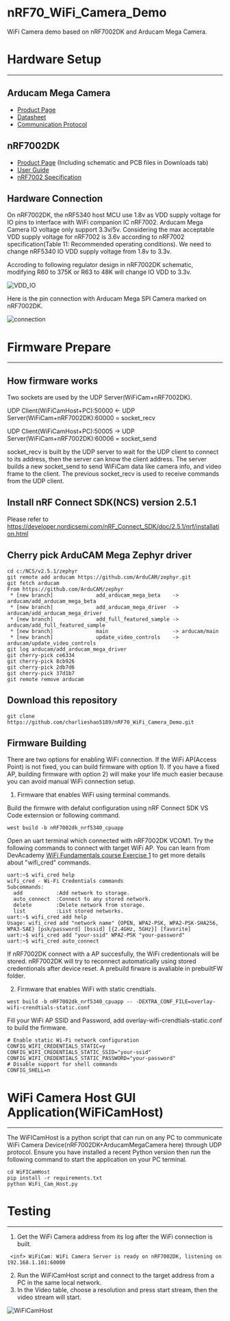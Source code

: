 # nRF70_WiFi_Camera_Demo
WiFi Camera demo based on nRF7002DK and Arducam Mega Camera.

# Hardware Setup

---

## Arducam Mega Camera

* [Product Page](https://docs.arducam.com/Arduino-SPI-camera/MEGA-SPI/MEGA-SPI-Camera/)
* [Datasheet](https://www.arducam.com/downloads/datasheet/Arducam_MEGA_SPI_Camera_Application_Note.pdf)
* [Communication Protocol](https://www.arducam.com/docs/arducam-mega/arducam-mega-getting-started/packs/HostCommunicationProtocol.html)

## nRF7002DK 

* [Product Page](https://www.nordicsemi.com/Products/Development-hardware/nRF7002-DK) (Including schematic and PCB files in Downloads tab)
* [User Guide](https://infocenter.nordicsemi.com/topic/ug_nrf7002_dk/UG/nrf7002_DK/intro.html)
* [nRF7002 Specification](https://infocenter.nordicsemi.com/topic/ps_nrf7002/keyfeatures_html5.html)

## Hardware Connection

On nRF7002DK, the nRF5340 host MCU use 1.8v as VDD supply voltage for IO pins to interface with WiFi companion IC nRF7002. Arducam Mega Camera IO voltage only support 3.3v/5v.
Considering the max acceptable VDD supply voltage for nRF7002 is 3.6v according to nRF7002 specification(Table 11: Recommended operating conditions). We need to change nRF5340 IO VDD supply voltage from 1.8v to 3.3v. 

Accroding to following regulator design in nRF7002DK schematic, modifying R60 to 375K or R63 to 48K will change IO VDD to 3.3v.

![VDD_IO](images/IO_VDD.png)

Here is the pin connection with Arducam Mega SPI Camera marked on nRF7002DK.

![connection](images/connection.png)


# Firmware Prepare

---

## How firmware works

Two sockets are used by the UDP Server(WiFiCam+nRF7002DK).

UDP Client(WiFiCamHost+PC):50000 <- UDP Server(WiFiCam+nRF7002DK):60000 = socket_recv

UDP Client(WiFiCamHost+PC):50005 -> UDP Server(WiFiCam+nRF7002DK):60006 = socket_send

socket_recv is built by the UDP server to wait for the UDP client to connect to its address, then the server can know the client address. The server builds a new socket_send to send WiFiCam data like camera info, and video frame to the client. The previous socket_recv is used to receive commands from the UDP client. 

## Install nRF Connect SDK(NCS) version 2.5.1

Please refer to https://developer.nordicsemi.com/nRF_Connect_SDK/doc/2.5.1/nrf/installation.html

## Cherry pick ArduCAM Mega Zephyr driver

```
cd c:/NCS/v2.5.1/zephyr
git remote add arducam https://github.com/ArduCAM/zephyr.git 
git fetch arducam
From https://github.com/ArduCAM/zephyr
 * [new branch]              add_arducam_mega_beta    -> arducam/add_arducam_mega_beta
 * [new branch]              add_arducam_mega_driver  -> arducam/add_arducam_mega_driver
 * [new branch]              add_full_featured_sample -> arducam/add_full_featured_sample
 * [new branch]              main                     -> arducam/main
 * [new branch]              update_video_controls    -> arducam/update_video_controls
git log arducam/add_arducam_mega_driver
git cherry-pick ce6334
git cherry-pick 8cb926
git cherry-pick 2db7d6
git cherry-pick 37d1b7
git remote remove arducam
```
## Download this repository

```
git clone https://github.com/charlieshao5189/nRF70_WiFi_Camera_Demo.git
```

## Firmware Building

There are two options for enabling WiFi connection. If the WiFi AP(Access Point) is not fixed, you can build firmware with option 1). If you have a fixed AP, building firmware with option 2) will make your life much easier because you can avoid manual WiFi connection setup.

1) Firmware that enables WiFi using terminal commands. 

Build the firmwre with defalut configuration using nRF Connect SDK VS Code externsion or following command.

```
west build -b nRF7002dk_nrf5340_cpuapp
```

Open an uart terminal which connected with nRF7002DK VCOM1. Try the following commands to connect with target WiFi AP. You can learn from DevAcademy [WiFi Fundamentals course Exercise 1](https://academy.nordicsemi.com/courses/wi-fi-fundamentals/lessons/lesson-3-wifi-fundamentals/topic/lesson-3-exercise-1-2/) to get more details about "wifi_cred" commands.

```
uart:~$ wifi_cred help
wifi_cred - Wi-Fi Credentials commands
Subcommands:
  add           :Add network to storage.
  auto_connect  :Connect to any stored network.
  delete        :Delete network from storage.
  list          :List stored networks.
uart:~$ wifi_cred add help
Usage: wifi_cred add "network name" {OPEN, WPA2-PSK, WPA2-PSK-SHA256, WPA3-SAE} [psk/password] [bssid] [{2.4GHz, 5GHz}] [favorite]
uart:~$ wifi_cred add "your-ssid" WPA2-PSK "your-password"
uart:~$ wifi_cred auto_connect

```
If nRF7002DK connect with a AP succesfully, the WiFi credentionals will be stored. nRF7002DK will try to reconnect automatically using stored credentionals after device reset. A prebuild firware is avaliable in prebuiltFW folder.

2) Firmware that enables WiFi with static crendtials.

```
west build -b nRF7002dk_nrf5340_cpuapp -- -DEXTRA_CONF_FILE=overlay-wifi-crendtials-static.conf
```

Fill your WiFi AP SSID and Password, add overlay-wifi-crendtials-static.conf to build the firmware.


```
# Enable static Wi-Fi network configuration
CONFIG_WIFI_CREDENTIALS_STATIC=y
CONFIG_WIFI_CREDENTIALS_STATIC_SSID="your-ssid"
CONFIG_WIFI_CREDENTIALS_STATIC_PASSWORD="your-password"
# Disable support for shell commands
CONFIG_SHELL=n
```

# WiFi Camera Host GUI Application(WiFiCamHost) 

---

The WiFICamHost is a python script that can run on any PC to communicate WiFi Camera Device(nRF7002DK+ArducamMegaCamera here) through UDP protocol.
Ensure you have installed a recent Python version then run the following command to start the application on your PC terminal.

```
cd WiFICamHost
pip install -r requirements.txt
python WiFi_Cam_Host.py
```

# Testing

---

1) Get the WiFi Camera address from its log after the WiFi connection is built.
```
 <inf> WiFiCam: WiFi Camera Server is ready on nRF7002DK, listening on 192.168.1.101:60000
```
2) Run the WiFiCamHost script and connect to the target address from a PC in the same local network.
3) In the Video table, choose a resolution and press start stream, then the video stream will start.

![WiFiCamHost](images/WiFiCamHost.png)